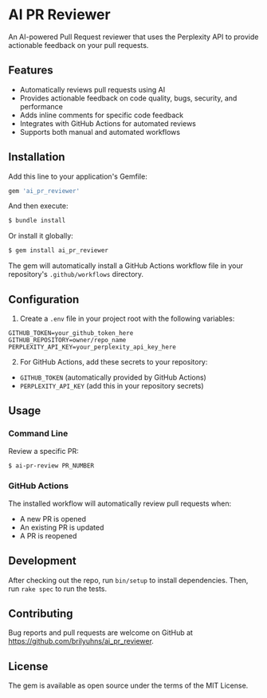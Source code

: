 # AI PR Reviewer

An AI-powered Pull Request reviewer that uses the Perplexity API to provide actionable feedback on your pull requests.

## Features

- Automatically reviews pull requests using AI
- Provides actionable feedback on code quality, bugs, security, and performance
- Adds inline comments for specific code feedback
- Integrates with GitHub Actions for automated reviews
- Supports both manual and automated workflows

## Installation

Add this line to your application's Gemfile:

```ruby
gem 'ai_pr_reviewer'
```

And then execute:
```bash
$ bundle install
```

Or install it globally:
```bash
$ gem install ai_pr_reviewer
```

The gem will automatically install a GitHub Actions workflow file in your repository's `.github/workflows` directory.

## Configuration

1. Create a `.env` file in your project root with the following variables:
```
GITHUB_TOKEN=your_github_token_here
GITHUB_REPOSITORY=owner/repo_name
PERPLEXITY_API_KEY=your_perplexity_api_key_here
```

2. For GitHub Actions, add these secrets to your repository:
- `GITHUB_TOKEN` (automatically provided by GitHub Actions)
- `PERPLEXITY_API_KEY` (add this in your repository secrets)

## Usage

### Command Line

Review a specific PR:
```bash
$ ai-pr-review PR_NUMBER
```

### GitHub Actions

The installed workflow will automatically review pull requests when:
- A new PR is opened
- An existing PR is updated
- A PR is reopened

## Development

After checking out the repo, run `bin/setup` to install dependencies. Then, run `rake spec` to run the tests.

## Contributing

Bug reports and pull requests are welcome on GitHub at https://github.com/brilyuhns/ai_pr_reviewer.

## License

The gem is available as open source under the terms of the MIT License. 